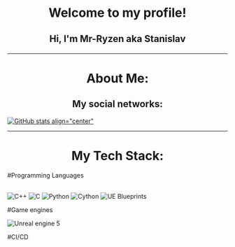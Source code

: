 <h1 align="center"> Welcome to my profile! </h1>
 
<h2 align="center"> Hi, I'm Mr-Ryzen aka Stanislav

---

<h1 align="center"> About Me: </h1>
<h2 align="center"> My social networks: </h2>
  
[![GitHub stats align="center"](https://github-readme-stats.vercel.app/api?username=Mr-Ryzen-dev)](https://github.com/Mr-Ryzen-dev/github-readme-stats)

---

<h1 align="center">My Tech Stack: </h1>
#Programming Languages
<br/>
<br/>

![C++](https://img.shields.io/badge/c++-F34B7D?style=for-the-badge&logo=c%2B%2B&logoColor=white)
![C](https://img.shields.io/badge/c-555555?style=for-the-badge&logo=c&logoColor=white)
![Python](https://img.shields.io/badge/python-3572A5?style=for-the-badge&logo=python&logoColor=ffdd54)
![Cython](https://img.shields.io/badge/cython-FEDF5B?style=for-the-badge)
![UE Blueprints](https://img.shields.io/badge/UE_blueprints-4755bf?style=for-the-badge)

#Game engines
<br/>

![Unreal engine 5](https://img.shields.io/badge/unrealengine-1c224f?style=for-the-badge&logo=unrealengine&logoColor=White)

#CI/CD
<br/>
